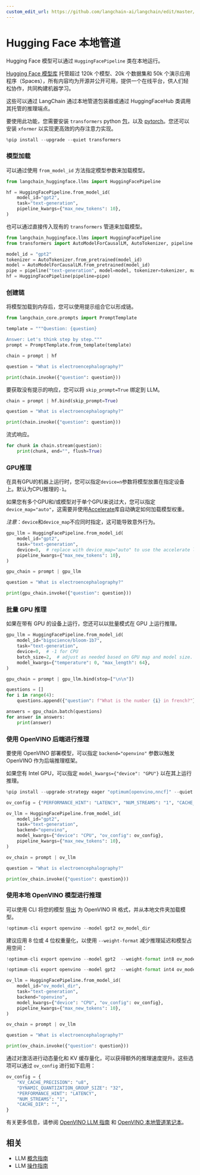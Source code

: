 ```yaml
---
custom_edit_url: https://github.com/langchain-ai/langchain/edit/master/docs/docs/integrations/llms/huggingface_pipelines.ipynb
---
```


# Hugging Face 本地管道

Hugging Face 模型可以通过 `HuggingFacePipeline` 类在本地运行。

[Hugging Face 模型库](https://huggingface.co/models) 托管超过 120k 个模型、20k 个数据集和 50k 个演示应用程序（Spaces），所有内容均为开源并公开可用，提供一个在线平台，供人们轻松协作，共同构建机器学习。

这些可以通过 LangChain 通过本地管道包装器或通过 HuggingFaceHub 类调用其托管的推理端点。

要使用此功能，您需要安装 ``transformers`` python [包](https://pypi.org/project/transformers/)，以及 [pytorch](https://pytorch.org/get-started/locally/)。您还可以安装 `xformer` 以实现更高效的内存注意力实现。

```python
%pip install --upgrade --quiet transformers
```

### 模型加载

可以通过使用 `from_model_id` 方法指定模型参数来加载模型。

```python
from langchain_huggingface.llms import HuggingFacePipeline

hf = HuggingFacePipeline.from_model_id(
    model_id="gpt2",
    task="text-generation",
    pipeline_kwargs={"max_new_tokens": 10},
)
```

也可以通过直接传入现有的 `transformers` 管道来加载模型。

```python
from langchain_huggingface.llms import HuggingFacePipeline
from transformers import AutoModelForCausalLM, AutoTokenizer, pipeline

model_id = "gpt2"
tokenizer = AutoTokenizer.from_pretrained(model_id)
model = AutoModelForCausalLM.from_pretrained(model_id)
pipe = pipeline("text-generation", model=model, tokenizer=tokenizer, max_new_tokens=10)
hf = HuggingFacePipeline(pipeline=pipe)
```

### 创建链

将模型加载到内存后，您可以使用提示组合它以形成链。

```python
from langchain_core.prompts import PromptTemplate

template = """Question: {question}

Answer: Let's think step by step."""
prompt = PromptTemplate.from_template(template)

chain = prompt | hf

question = "What is electroencephalography?"

print(chain.invoke({"question": question}))
```

要获取没有提示的响应，您可以将 `skip_prompt=True` 绑定到 LLM。

```python
chain = prompt | hf.bind(skip_prompt=True)

question = "What is electroencephalography?"

print(chain.invoke({"question": question}))
```

流式响应。

```python
for chunk in chain.stream(question):
    print(chunk, end="", flush=True)
```

### GPU推理

在具有GPU的机器上运行时，您可以指定`device=n`参数将模型放置在指定设备上。默认为CPU推理的`-1`。

如果您有多个GPU和/或模型对于单个GPU来说过大，您可以指定`device_map="auto"`，这需要并使用[Accelerate](https://huggingface.co/docs/accelerate/index)库自动确定如何加载模型权重。

*注意*：`device`和`device_map`不应同时指定，这可能导致意外行为。

```python
gpu_llm = HuggingFacePipeline.from_model_id(
    model_id="gpt2",
    task="text-generation",
    device=0,  # replace with device_map="auto" to use the accelerate library.
    pipeline_kwargs={"max_new_tokens": 10},
)

gpu_chain = prompt | gpu_llm

question = "What is electroencephalography?"

print(gpu_chain.invoke({"question": question}))
```

### 批量 GPU 推理

如果在带有 GPU 的设备上运行，您还可以以批量模式在 GPU 上运行推理。

```python
gpu_llm = HuggingFacePipeline.from_model_id(
    model_id="bigscience/bloom-1b7",
    task="text-generation",
    device=0,  # -1 for CPU
    batch_size=2,  # adjust as needed based on GPU map and model size.
    model_kwargs={"temperature": 0, "max_length": 64},
)

gpu_chain = prompt | gpu_llm.bind(stop=["\n\n"])

questions = []
for i in range(4):
    questions.append({"question": f"What is the number {i} in french?"})

answers = gpu_chain.batch(questions)
for answer in answers:
    print(answer)
```

### 使用 OpenVINO 后端进行推理

要使用 OpenVINO 部署模型，可以指定 `backend="openvino"` 参数以触发 OpenVINO 作为后端推理框架。

如果您有 Intel GPU，可以指定 `model_kwargs={"device": "GPU"}` 以在其上运行推理。


```python
%pip install --upgrade-strategy eager "optimum[openvino,nncf]" --quiet
```


```python
ov_config = {"PERFORMANCE_HINT": "LATENCY", "NUM_STREAMS": "1", "CACHE_DIR": ""}

ov_llm = HuggingFacePipeline.from_model_id(
    model_id="gpt2",
    task="text-generation",
    backend="openvino",
    model_kwargs={"device": "CPU", "ov_config": ov_config},
    pipeline_kwargs={"max_new_tokens": 10},
)

ov_chain = prompt | ov_llm

question = "What is electroencephalography?"

print(ov_chain.invoke({"question": question}))
```

### 使用本地 OpenVINO 模型进行推理

可以使用 CLI 将您的模型 [导出](https://github.com/huggingface/optimum-intel?tab=readme-ov-file#export) 为 OpenVINO IR 格式，并从本地文件夹加载模型。

```python
!optimum-cli export openvino --model gpt2 ov_model_dir
```

建议应用 8 位或 4 位权重量化，以使用 `--weight-format` 减少推理延迟和模型占用空间：

```python
!optimum-cli export openvino --model gpt2  --weight-format int8 ov_model_dir # 8 位量化

!optimum-cli export openvino --model gpt2  --weight-format int4 ov_model_dir # 4 位量化
```

```python
ov_llm = HuggingFacePipeline.from_model_id(
    model_id="ov_model_dir",
    task="text-generation",
    backend="openvino",
    model_kwargs={"device": "CPU", "ov_config": ov_config},
    pipeline_kwargs={"max_new_tokens": 10},
)

ov_chain = prompt | ov_llm

question = "What is electroencephalography?"

print(ov_chain.invoke({"question": question}))
```

通过对激活进行动态量化和 KV 缓存量化，可以获得额外的推理速度提升。这些选项可以通过 `ov_config` 进行如下启用：

```python
ov_config = {
    "KV_CACHE_PRECISION": "u8",
    "DYNAMIC_QUANTIZATION_GROUP_SIZE": "32",
    "PERFORMANCE_HINT": "LATENCY",
    "NUM_STREAMS": "1",
    "CACHE_DIR": "",
}
```

有关更多信息，请参阅 [OpenVINO LLM 指南](https://docs.openvino.ai/2024/learn-openvino/llm_inference_guide.html) 和 [OpenVINO 本地管道笔记本](/docs/integrations/llms/openvino/)。

## 相关

- LLM [概念指南](/docs/concepts/#llms)
- LLM [操作指南](/docs/how_to/#llms)
